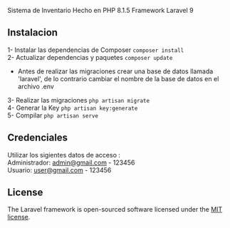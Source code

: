 
Sistema de Inventario Hecho en PHP 8.1.5 Framework Laravel 9
<br>
## Instalacion
1- Instalar las dependencias de Composer `````` composer install `````` <br>
2- Actualizar dependencias y paquetes `````` composer update `````` <br>
- Antes de realizar las migraciones crear una base de datos llamada 'laravel', de lo contrario cambiar el nombre de la base de datos en el archivo .env  <br>

3- Realizar las migraciones  `````` php artisan migrate `````` <br>
4- Generar la Key  `````` php artisan key:generate `````` <br>
5- Compilar `````` php artisan serve `````` <br>


## Credenciales
Utilizar los sigientes datos de acceso : <br>
Administrador: admin@gmail.com - 123456 <br>
Usuario: user@gmail.com - 123456 <br>



## License

The Laravel framework is open-sourced software licensed under the [MIT license](https://opensource.org/licenses/MIT).
